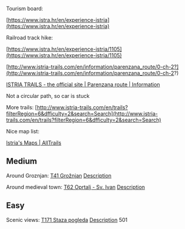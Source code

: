 Tourism board:

[https://www.istra.hr/en/experience-istria](https://www.istra.hr/en/experience-istria)

Railroad track hike:

[https://www.istra.hr/en/experience-istria/1105](https://www.istra.hr/en/experience-istria/1105)

[http://www.istria-trails.com/en/information/parenzana_route/0-ch-2?](http://www.istria-trails.com/en/information/parenzana_route/0-ch-2?)

[ISTRIA TRAILS - the official site | Parenzana route | Information](http://www.istria-trails.com/en/information/parenzana_route/0-ch-2?)

Not a circular path, so car is stuck

More trails: [http://www.istria-trails.com/en/trails?filterRegion=6&dfficulty=2&search=Search](http://www.istria-trails.com/en/trails?filterRegion=6&dfficulty=2&search=Search)

Nice map list:

[Istria's Maps | AllTrails](https://www.alltrails.com/members/istriatrails/maps)

## Medium

Around Groznjan: [T41 Grožnjan](https://www.alltrails.com/explore/map/t41-groznjan--3) [Description](http://www.istria-trails.com/en/trails/trails/113-ch-0?&l_over=1)

Around medieval town: [T62 Oprtalj - Sv. Ivan](https://www.alltrails.com/explore/map/t62-oprtalj-sv-ivan) [Description](http://www.istria-trails.com/en/trails/trails/114-ch-0?&l_over=1)

## Easy

Scenic views: [T171 Staza pogleda](https://www.alltrails.com/explore/map/t171-staza-pogleda--3) [Description](http://www.istria-trails.com/en/trails/trails/117-ch-0?&l_over=1) 501



